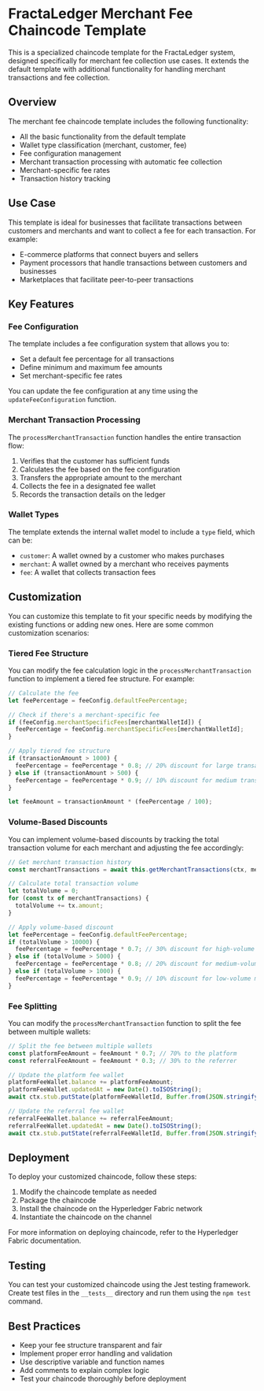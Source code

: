 # FractaLedger Merchant Fee Chaincode Template

This is a specialized chaincode template for the FractaLedger system, designed specifically for merchant fee collection use cases. It extends the default template with additional functionality for handling merchant transactions and fee collection.

## Overview

The merchant fee chaincode template includes the following functionality:

- All the basic functionality from the default template
- Wallet type classification (merchant, customer, fee)
- Fee configuration management
- Merchant transaction processing with automatic fee collection
- Merchant-specific fee rates
- Transaction history tracking

## Use Case

This template is ideal for businesses that facilitate transactions between customers and merchants and want to collect a fee for each transaction. For example:

- E-commerce platforms that connect buyers and sellers
- Payment processors that handle transactions between customers and businesses
- Marketplaces that facilitate peer-to-peer transactions

## Key Features

### Fee Configuration

The template includes a fee configuration system that allows you to:

- Set a default fee percentage for all transactions
- Define minimum and maximum fee amounts
- Set merchant-specific fee rates

You can update the fee configuration at any time using the `updateFeeConfiguration` function.

### Merchant Transaction Processing

The `processMerchantTransaction` function handles the entire transaction flow:

1. Verifies that the customer has sufficient funds
2. Calculates the fee based on the fee configuration
3. Transfers the appropriate amount to the merchant
4. Collects the fee in a designated fee wallet
5. Records the transaction details on the ledger

### Wallet Types

The template extends the internal wallet model to include a `type` field, which can be:

- `customer`: A wallet owned by a customer who makes purchases
- `merchant`: A wallet owned by a merchant who receives payments
- `fee`: A wallet that collects transaction fees

## Customization

You can customize this template to fit your specific needs by modifying the existing functions or adding new ones. Here are some common customization scenarios:

### Tiered Fee Structure

You can modify the fee calculation logic in the `processMerchantTransaction` function to implement a tiered fee structure. For example:

```javascript
// Calculate the fee
let feePercentage = feeConfig.defaultFeePercentage;

// Check if there's a merchant-specific fee
if (feeConfig.merchantSpecificFees[merchantWalletId]) {
  feePercentage = feeConfig.merchantSpecificFees[merchantWalletId];
}

// Apply tiered fee structure
if (transactionAmount > 1000) {
  feePercentage = feePercentage * 0.8; // 20% discount for large transactions
} else if (transactionAmount > 500) {
  feePercentage = feePercentage * 0.9; // 10% discount for medium transactions
}

let feeAmount = transactionAmount * (feePercentage / 100);
```

### Volume-Based Discounts

You can implement volume-based discounts by tracking the total transaction volume for each merchant and adjusting the fee accordingly:

```javascript
// Get merchant transaction history
const merchantTransactions = await this.getMerchantTransactions(ctx, merchantWalletId, '1000');

// Calculate total transaction volume
let totalVolume = 0;
for (const tx of merchantTransactions) {
  totalVolume += tx.amount;
}

// Apply volume-based discount
let feePercentage = feeConfig.defaultFeePercentage;
if (totalVolume > 10000) {
  feePercentage = feePercentage * 0.7; // 30% discount for high-volume merchants
} else if (totalVolume > 5000) {
  feePercentage = feePercentage * 0.8; // 20% discount for medium-volume merchants
} else if (totalVolume > 1000) {
  feePercentage = feePercentage * 0.9; // 10% discount for low-volume merchants
}
```

### Fee Splitting

You can modify the `processMerchantTransaction` function to split the fee between multiple wallets:

```javascript
// Split the fee between multiple wallets
const platformFeeAmount = feeAmount * 0.7; // 70% to the platform
const referralFeeAmount = feeAmount * 0.3; // 30% to the referrer

// Update the platform fee wallet
platformFeeWallet.balance += platformFeeAmount;
platformFeeWallet.updatedAt = new Date().toISOString();
await ctx.stub.putState(platformFeeWalletId, Buffer.from(JSON.stringify(platformFeeWallet)));

// Update the referral fee wallet
referralFeeWallet.balance += referralFeeAmount;
referralFeeWallet.updatedAt = new Date().toISOString();
await ctx.stub.putState(referralFeeWalletId, Buffer.from(JSON.stringify(referralFeeWallet)));
```

## Deployment

To deploy your customized chaincode, follow these steps:

1. Modify the chaincode template as needed
2. Package the chaincode
3. Install the chaincode on the Hyperledger Fabric network
4. Instantiate the chaincode on the channel

For more information on deploying chaincode, refer to the Hyperledger Fabric documentation.

## Testing

You can test your customized chaincode using the Jest testing framework. Create test files in the `__tests__` directory and run them using the `npm test` command.

## Best Practices

- Keep your fee structure transparent and fair
- Implement proper error handling and validation
- Use descriptive variable and function names
- Add comments to explain complex logic
- Test your chaincode thoroughly before deployment
